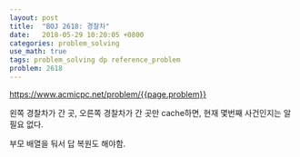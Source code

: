 ```yaml
---
layout: post
title:  "BOJ 2618: 경찰차"
date:   2018-05-29 10:20:05 +0800
categories: problem_solving
use_math: true
tags: problem_solving dp reference_problem
problem: 2618
---
```


<a target="_blank" href="https://www.acmicpc.net/problem/{{page.problem}}">https://www.acmicpc.net/problem/{{page.problem}}</a><br/>
  

왼쪽 경찰차가 간 곳, 오른쪽 경찰차가 간 곳만 cache하면, 현재 몇번째 사건인지는 알 필요 없다. 

부모 배열을 둬서 답 복원도 해야함.

  